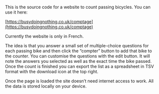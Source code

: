 This is the source code for a website to count passing bicycles. You can use it here:

[https://busydoingnothing.co.uk/comptage](https://busydoingnothing.co.uk/comptage)

Currently the website is only in French.

The idea is that you answer a small set of multiple-choice questions for each passing bike and then click the “compter” button to add that bike to the counter. You can customise the questions with the edit button. It will note the answers you selected as well as the exact time the bike passed. Once the count is finished you can export the list as a spreadsheet in TSV format with the download icon at the top right.

Once the page is loaded the site doesn’t need internet access to work. All the data is stored locally on your device.
